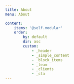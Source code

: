 ```yaml
---
title: About
menu: About

content:
    items: '@self.modular'
    order:
        by: default
        dir: asc
        custom:
            - _header
            - _simple_content
            - _block_items
            - _team
            - _clients
            - _cta
---
```

